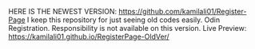 HERE IS THE NEWEST VERSION: https://github.com/kamilali01/Register-Page
I keep this repository for just seeing old codes easily.
Odin Registration. Responsibility is not available on this version.
Live Preview: https://kamilali01.github.io/RegisterPage-OldVer/
